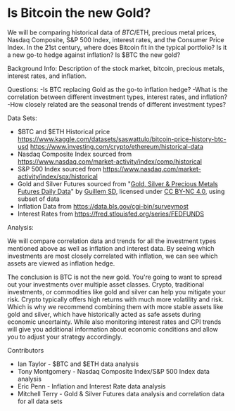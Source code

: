 # Is Bitcoin the new Gold?

We will be comparing historical data of $BTC/$ETH, precious metal prices, Nasdaq Composite, S&P 500 Index, interest rates, and the Consumer Price Index. In the 21st century, where does Bitcoin fit in the typical portfolio? Is it a new go-to hedge against inflation?  Is $BTC the new gold?

Background Info:
Description of the stock market, bitcoin, precious metals, interest rates, and inflation.

Questions:
-Is BTC replacing Gold as the go-to inflation hedge?
-What is the correlation between different investment types, interest rates, and inflation?
-How closely related are the seasonal trends of different investment types?

Data Sets:
- $BTC and $ETH Historical price https://www.kaggle.com/datasets/saswattulo/bitcoin-price-history-btc-usd https://www.investing.com/crypto/ethereum/historical-data
- Nasdaq Composite Index sourced from https://www.nasdaq.com/market-activity/index/comp/historical
- S&P 500 Index sourced from https://www.nasdaq.com/market-activity/index/spx/historical
- Gold and Silver Futures sourced from "[Gold, Silver & Precious Metals Futures Daily Data](https://www.kaggle.com/datasets/guillemservera/precious-metals-data)" by [Guillem SD](https://www.kaggle.com/guillemservera), licensed under [CC BY-NC 4.0](https://creativecommons.org/licenses/by-nc/4.0/), using subset of data
- Inflation Data from https://data.bls.gov/cgi-bin/surveymost
- Interest Rates from https://fred.stlouisfed.org/series/FEDFUNDS

Analysis: 

  We will compare correlation data and trends for all the investment types mentioned above as well as inflation and interest data. By seeing which investments are most closely correlated with inflation, we can see which assets are viewed as inflation hedge.
  
  The conclusion is BTC is not the new gold. You're going to want to spread out your investments over multiple asset classes. Crypto, traditional investments, or commodities like gold and silver can help you mitigate your risk. Crypto typically offers high returns with much more volatility and risk. Which is why we    recommend combining them with more stable assets like gold and silver, which have historically acted as safe assets during economic uncertainty. While also monitoring interest rates and CPI trends will give you additional information about economic conditions and allow you to adjust your     strategy accordingly.

  Contributors

  - Ian Taylor - $BTC and $ETH data analysis
  - Tony Montgomery - Nasdaq Composite Index/S&P 500 Index data analysis
  - Eric Penn - Inflation and Interest Rate data analysis
  - Mitchell Terry - Gold & Silver Futures data analysis and correlation data for all data sets
